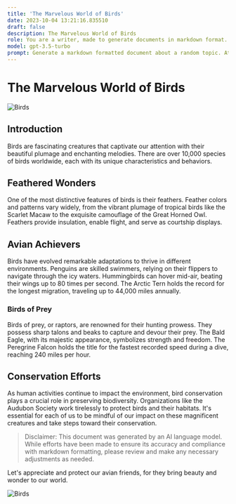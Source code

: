 ```yaml
---
title: 'The Marvelous World of Birds'
date: 2023-10-04 13:21:16.835510
draft: false
description: The Marvelous World of Birds
role: You are a writer, made to generate documents in markdown format. It is very important that all of the documents you generate are in valid markdown format.
model: gpt-3.5-turbo
prompt: Generate a markdown formatted document about a random topic. At the bottom, include a disclaimer explaining that the document was generated by you. The first line of the document should be the title. Make sure that the entire document is in proper markdown format, using a mix of various tags to make the document visually appealing.
---
```


# The Marvelous World of Birds

![Birds](https://images.unsplash.com/photo-1534809027769-57fdae7c2a91?ixlib=rb-1.2.1&auto=format&fit=crop&w=1650&q=80)

## Introduction

Birds are fascinating creatures that captivate our attention with their beautiful plumage and enchanting melodies. There are over 10,000 species of birds worldwide, each with its unique characteristics and behaviors.

## Feathered Wonders

One of the most distinctive features of birds is their feathers. Feather colors and patterns vary widely, from the vibrant plumage of tropical birds like the Scarlet Macaw to the exquisite camouflage of the Great Horned Owl. Feathers provide insulation, enable flight, and serve as courtship displays.

## Avian Achievers

Birds have evolved remarkable adaptations to thrive in different environments. Penguins are skilled swimmers, relying on their flippers to navigate through the icy waters. Hummingbirds can hover mid-air, beating their wings up to 80 times per second. The Arctic Tern holds the record for the longest migration, traveling up to 44,000 miles annually.

### Birds of Prey

Birds of prey, or raptors, are renowned for their hunting prowess. They possess sharp talons and beaks to capture and devour their prey. The Bald Eagle, with its majestic appearance, symbolizes strength and freedom. The Peregrine Falcon holds the title for the fastest recorded speed during a dive, reaching 240 miles per hour.

## Conservation Efforts

As human activities continue to impact the environment, bird conservation plays a crucial role in preserving biodiversity. Organizations like the Audubon Society work tirelessly to protect birds and their habitats. It's essential for each of us to be mindful of our impact on these magnificent creatures and take steps toward their conservation.

> Disclaimer: This document was generated by an AI language model. While efforts have been made to ensure its accuracy and compliance with markdown formatting, please review and make any necessary adjustments as needed.

Let's appreciate and protect our avian friends, for they bring beauty and wonder to our world.

![Birds](https://images.unsplash.com/photo-1586262674321-2f50b8dc2814?ixlib=rb-1.2.1&auto=format&fit=crop&w=1650&q=80)